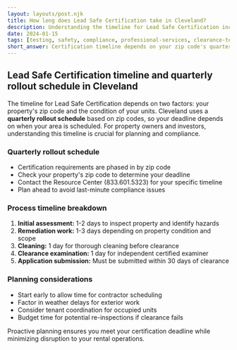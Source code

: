 ```yaml
---
layout: layouts/post.njk
title: How long does Lead Safe Certification take in Cleveland?
description: Understanding the timeline for Lead Safe Certification including quarterly rollout schedule and process duration
date: 2024-01-15
tags: [testing, safety, compliance, professional-services, clearance-testing]
short_answer: Certification timeline depends on your zip code's quarterly schedule. Remediation work typically takes 1-3 days. Application must be submitted within 30 days of clearance examination.
---
```

<h2>Lead Safe Certification timeline and quarterly rollout schedule in Cleveland</h2>
<p>The timeline for Lead Safe Certification depends on two factors: your property's zip code and the condition of your units. Cleveland uses a <strong>quarterly rollout schedule</strong> based on zip codes, so your deadline depends on when your area is scheduled. For property owners and investors, understanding this timeline is crucial for planning and compliance.</p>
<h3>Quarterly rollout schedule</h3>
<ul>
  <li>Certification requirements are phased in by zip code</li>
  <li>Check your property's zip code to determine your deadline</li>
  <li>Contact the Resource Center (833.601.5323) for your specific timeline</li>
  <li>Plan ahead to avoid last-minute compliance issues</li>
</ul>
<h3>Process timeline breakdown</h3>
<ol>
  <li><strong>Initial assessment:</strong> 1-2 days to inspect property and identify hazards</li>
  <li><strong>Remediation work:</strong> 1-3 days depending on property condition and scope</li>
  <li><strong>Cleaning:</strong> 1 day for thorough cleaning before clearance</li>
  <li><strong>Clearance examination:</strong> 1 day for independent certified examiner</li>
  <li><strong>Application submission:</strong> Must be submitted within 30 days of clearance</li>
</ol>
<h3>Planning considerations</h3>
<ul>
  <li>Start early to allow time for contractor scheduling</li>
  <li>Factor in weather delays for exterior work</li>
  <li>Consider tenant coordination for occupied units</li>
  <li>Budget time for potential re-inspections if clearance fails</li>
</ul>
<p>Proactive planning ensures you meet your certification deadline while minimizing disruption to your rental operations.</p>
